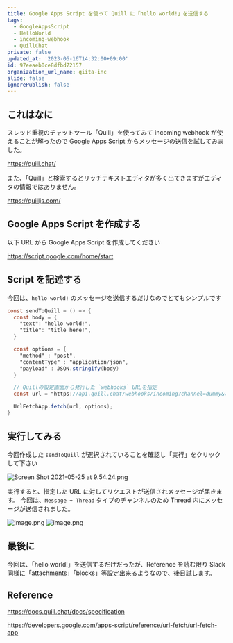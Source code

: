 ```yaml
---
title: Google Apps Script を使って Quill に「hello world!」を送信する
tags:
  - GoogleAppsScript
  - HelloWorld
  - incoming-webhook
  - QuillChat
private: false
updated_at: '2023-06-16T14:32:00+09:00'
id: 97eeaeb0ce8dfbd72157
organization_url_name: qiita-inc
slide: false
ignorePublish: false
---
```


## これはなに

スレッド重視のチャットツール「Quill」を使ってみて incoming webhook が使えることが解ったので Google Apps Script からメッセージの送信を試してみました。

https://quill.chat/

また、「Quill」と検索するとリッチテキストエディタが多く出てきますがエディタの情報ではありません。

https://quilljs.com/

## Google Apps Script を作成する

以下 URL から Google Apps Script を作成してください

https://script.google.com/home/start

## Script を記述する

今回は、`hello world!` のメッセージを送信するだけなのでとてもシンプルです

```typescript:code.gs
const sendToQuill = () => {
  const body = {
    "text": "hello world!",
    "title": "title here!",
  }

  const options = {
    "method" : "post",
    "contentType" : "application/json",
    "payload" : JSON.stringify(body)
  }

  // Quillの設定画面から発行した `webhooks` URLを指定
  const url = "https://api.quill.chat/webhooks/incoming?channel=dummy&webhook=dummy&nonce=dummy"

  UrlFetchApp.fetch(url, options);
}
```

## 実行してみる

今回作成した `sendToQuill` が選択されていることを確認し「実行」をクリックして下さい

![Screen Shot 2021-05-25 at 9.54.24.png](https://qiita-image-store.s3.ap-northeast-1.amazonaws.com/0/55950/1d430b6b-f13d-3fa6-2465-2d168cf986ad.png)

実行すると、指定した URL に対してリクエストが送信されメッセージが届きます。
今回は、`Message + Thread` タイプのチャンネルのため Thread 内にメッセージが送信されました。

![image.png](https://qiita-image-store.s3.ap-northeast-1.amazonaws.com/0/55950/2d16ed72-40f3-3581-b4a3-21eb4aa47df4.png)
![image.png](https://qiita-image-store.s3.ap-northeast-1.amazonaws.com/0/55950/2ed4150b-cc91-b9e5-cdb4-3d4efc520ed2.png)

## 最後に

今回は、「hello world!」を送信するだけだったが、Reference を読む限り Slack 同様に「attachments」「blocks」等設定出来るようなので、後日試します。

## Reference

https://docs.quill.chat/docs/specification

https://developers.google.com/apps-script/reference/url-fetch/url-fetch-app
